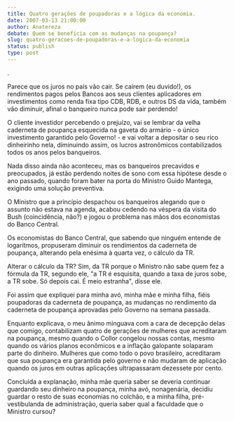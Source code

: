 ```yaml
---
title: Quatro gerações de poupadoras e a lógica da economia.
date: 2007-03-13 21:00:00
author: Anatereza
debate: Quem se beneficia com as mudanças na poupança?
slug: quatro-geracoes-de-poupadoras-e-a-logica-da-economia
status: publish 
type: post
---
```


.  

Parece que os juros no país vão cair. Se caírem (eu duvido!), os rendimentos pagos pelos Bancos aos seus clientes aplicadores em investimentos como renda fixa tipo CDB, RDB, e outros DS da vida, também vão diminuir, afinal o banqueiro nunca pode sair perdendo!  

  

O cliente investidor percebendo o prejuízo, vai se lembrar da velha caderneta de poupança esquecida na gaveta do armário - o único investimento garantido pelo Governo! - e vai voltar a depositar o seu rico dinheirinho nela, diminuindo assim, os lucros astronômicos contabilizados todos os anos pelos banqueiros.  

  

Nada disso ainda não aconteceu, mas os banqueiros precavidos e preocupados, já estão perdendo noites de sono com essa hipótese desde o ano passado, quando foram bater na porta do Ministro Guido Mantega, exigindo uma solução preventiva.  

  

O Ministro que a princípio despachou os banqueiros alegando que o assunto não estava na agenda, acabou cedendo na véspera da visita do Bush (coincidência, não?) e jogou o problema nas mãos dos economistas do Banco Central.   

  

Os economistas do Banco Central, que sabendo que ninguém entende de logaritmos, propuseram diminuir os rendimentos da caderneta de poupança, alterando pela enésima à quarta vez, o cálculo da TR.  

  

Alterar o cálculo da TR? Sim, da TR porque o Ministro não sabe quem fez a fórmula da TR, segundo ele, "a TR é esquisita, quando a taxa de juros sobe, a TR sobe. Só depois cai. É meio estranha", disse ele.   

  

Foi assim que expliquei para minha avó, minha mãe e minha filha, fiéis poupadoras da caderneta de poupança, as mudanças no rendimento da caderneta de poupança aprovadas pelo Governo na semana passada.  

  

Enquanto explicava, o meu ânimo minguava com a cara de decepção delas que comigo, contabilizam quatro de gerações de mulheres que acreditaram na poupança, mesmo quando o Collor congelou nossas contas, mesmo quando os vários planos econômicos e a inflação galopante solaparam parte do dinheiro. Mulheres que como todo o povo brasileiro, acreditaram que sua poupança era garantida pelo governo e não mudaram de aplicação quando os juros em outras aplicações ultrapassaram dezessete por cento.  

  

Concluída a explanação, minha mãe queria saber se deveria continuar guardando seu dinheiro na poupança, minha avó, nonagenária, decidiu guardar o resto de suas economias no colchão, e a minha filha, pré-vestibulanda de administração, queria saber qual a faculdade que o Ministro cursou?

